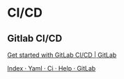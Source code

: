 # CI/CD



## Gitlab CI/CD

[Get started with GitLab CI/CD | GitLab](https://docs.gitlab.com/ee/ci/)

[Index · Yaml · Ci · Help · GitLab](https://version.aalto.fi/gitlab/help/ci/yaml/index.md)
